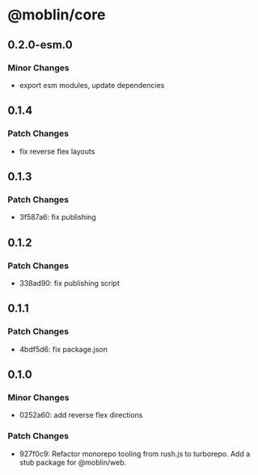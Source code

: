 # @moblin/core

## 0.2.0-esm.0

### Minor Changes

- export esm modules, update dependencies

## 0.1.4

### Patch Changes

- fix reverse flex layouts

## 0.1.3

### Patch Changes

- 3f587a6: fix publishing

## 0.1.2

### Patch Changes

- 338ad90: fix publishing script

## 0.1.1

### Patch Changes

- 4bdf5d6: fix package.json

## 0.1.0

### Minor Changes

- 0252a60: add reverse flex directions

### Patch Changes

- 927f0c9: Refactor monorepo tooling from rush.js to turborepo. Add a stub package for @moblin/web.
